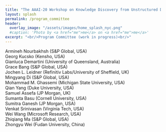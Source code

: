```yaml
---
title: "The AAAI-20 Workshop on Knowledge Discovery from Unstructured Data in Financial Services"
layout: splash
permalink: /program_committee
header:
  overlay_image: "/assets/images/home_splash_nyc.png"
  #caption: 'Photo by <a href="me">me</a> on <a href="me">me</a>'
excerpt: "<br/>Program Committee (work in progress)<br/>"
---
```


Armineh Nourbakhsh (S&P Global, USA)<br>
Georg Kucsko (Kensho, USA)<br>
Gianluca Demartini (University of Queensland, Australia)<br>
Grace Bang (S&P Global, USA)<br>
Jochen L. Leidner (Refinitiv Labs/University of Sheffield, UK)<br>
Mingyang Di (S&P Global, USA)<br>
Mohammad M. Ghassemi (Michigan State University, USA)<br>
Qian Yang (Duke University, USA)<br>
Samuel Assefa (JP Morgan, UK)<br>
Sumanta Basu (Cornell University, USA)<br>
Sumitra Ganesh (JP Morgan, USA)<br>
Venkat Srinivasan (Virginia Tech, USA)<br>
Wei Wang (Microsoft Research, USA)<br>
Zhiqiang Ma (S&P Global, USA)<br>
Zhongyu Wei (Fudan University, China)
